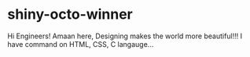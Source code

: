 # shiny-octo-winner

Hi Engineers!
Amaan here, Designing makes the world more beautiful!!!
I have command on HTML, CSS, C langauge...
